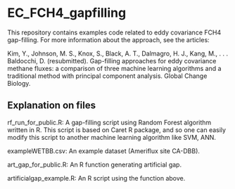 # EC_FCH4_gapfilling

This repository contains examples code related to eddy covariance FCH4 gap-filling. 
For more information about the approach, see the articles:

Kim, Y., Johnson, M. S., Knox, S., Black, A. T., Dalmagro, H. J., Kang, M., . . . Baldocchi, D. (resubmitted). Gap-filling approaches for eddy covariance methane fluxes: a comparison of three machine learning algorithms and a traditional method with principal component analysis. Global Change Biology. 

## Explanation on files
rf_run_for_public.R: 
A gap-filling script using Random Forest algorithm written in R. 
This script is based on Caret R package, and so one can easily modify this script to another machine learning algorithm like SVM, ANN.

exampleWETBB.csv:
An example dataset (Ameriflux site CA-DBB).

art_gap_for_public.R:
An R function generating artificial gap.

artificialgap_example.R:
An R script using the function above.

